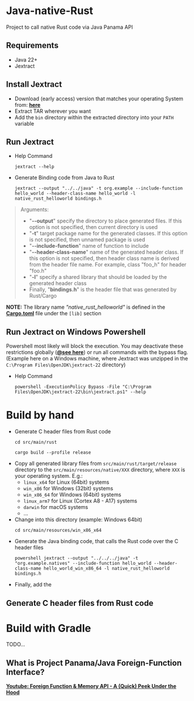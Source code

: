 # Java-native-Rust
Project to call native Rust code via Java Panama API

## Requirements

- Java 22+
- Jextract

## Install Jextract
- Download (early access) version that matches your operating System from: [**here**](https://jdk.java.net/jextract/)
- Extract TAR wherever you want
- Add the `bin` directory within the extracted directory into your `PATH` variable

## Run Jextract
- Help Command
    ```shell
    jextract --help 
    ```
- Generate Binding code from Java to Rust
    ```shell
    jextract --output "../../java" -t org.example --include-function hello_world --header-class-name hello_world -l native_rust_helloworld bindings.h
    ```
> Arguments:
> - "**--output**" specify the directory to place generated files. If this option is not specified, then current directory is used
> - "**-t**" target package name for the generated classes. If this option is not specified, then unnamed package is used
> - "**--include-function**" name of function to include
> - "**--header-class-name**" name of the generated header class. If this option is not specified, then header class name is derived from the header file name. For example, class "foo_h" for header "foo.h"
> - "**-l**" specify a shared library that should be loaded by the generated header class
> - Finally, "**bindings.h**" is the header file that was generated by Rust/Cargo

**NOTE:** The library name *"native_rust_helloworld"* is defined in the [**Cargo.toml**](src/main/rust/Cargo.toml) file under the `[lib]` section

## Run Jextract on Windows Powershell

Powershell most likely will block the execution. You may deactivate these restrictions globally ([**@see here**](https://learn.microsoft.com/en-us/powershell/module/microsoft.powershell.security/set-executionpolicy)) or run all commands with the bypass flag. (Example here on a Windows machine, where Jextract was unzipped in the `C:\Program Files\OpenJDK\jextract-22` directory)

- Help Command
  ```shell
  powershell -ExecutionPolicy Bypass -File "C:\Program Files\OpenJDK\jextract-22\bin\jextract.ps1" --help 
  ```

# Build by hand

- Generate C header files from Rust code
  ```shell
  cd src/main/rust
  ```
  ```shell
  cargo build --profile release
  ```
- Copy all generated library files from `src/main/rust/target/release` directory to the `src/main/resources/native/XXX` directory, where `XXX` is your operating system. E.g.:
  - `linux_x64` for Linux (64bit) systems
  - `win_x86` for Windows (32bit) systems
  - `win_x86_64` for Windows (64bit) systems
  - `linux_arm7` for Linux (Cortex A8 - A17) systems
  - `darwin` for macOS systems
  - ...
- Change into this directory (example: Windows 64bit)
  ```shell
  cd src/main/resources/win_x86_x64
  ```
- Generate the Java binding code, that calls the Rust code over the C header files
  ```shell
  powershell jextract --output "../../../java" -t "org.example.natives" --include-function hello_world --header-class-name hello_world_win_x86_64 -l native_rust_helloworld bindings.h
  ```
- Finally, add the

## Generate C header files from Rust code

# Build with Gradle
TODO...

## What is Project Panama/Java Foreign-Function Interface?

[**Youtube: Foreign Function & Memory API - A (Quick) Peek Under the Hood**](https://www.youtube.com/watch?v=iwmVbeiA42E)